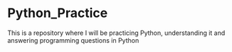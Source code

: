 # Python_Practice
This is a repository where I will be practicing Python, understanding it and answering programming questions in Python
